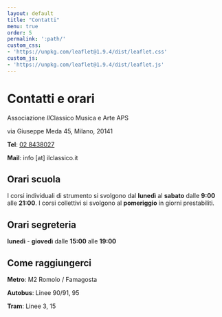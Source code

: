 ```yaml
---
layout: default
title: "Contatti"
menu: true
order: 5
permalink: ':path/'
custom_css:
- 'https://unpkg.com/leaflet@1.9.4/dist/leaflet.css'
custom_js:
- 'https://unpkg.com/leaflet@1.9.4/dist/leaflet.js'
---
```


# Contatti e orari
Associazione *Il*Classico Musica e Arte APS

via Giuseppe Meda 45, Milano, 20141

**Tel**: <a href="tel:+39028438027">02 8438027</a>

**Mail**: info [at] ilclassico.it

## Orari scuola
I corsi individuali di strumento si svolgono dal **lunedì** al **sabato** dalle **9:00** alle **21:00**. I corsi collettivi si svolgono al **pomeriggio** in giorni prestabiliti.

## Orari segreteria
**lunedì** - **giovedì** dalle **15:00** alle **19:00**

## Come raggiungerci
**Metro**: M2 Romolo / Famagosta

**Autobus**: Linee 90/91, 95

**Tram**: Linee 3, 15

<style scoped>
#map { height: 350px; }
</style>
<div id="map"></div>

<script>
const geocoord = [45.440109505103635, 9.178731722793597];
let map = L.map('map').setView(geocoord, 13);

L.tileLayer('https://tile.openstreetmap.org/{z}/{x}/{y}.png', {
    maxZoom: 19,
    attribution: '&copy; <a href="http://www.openstreetmap.org/copyright">OpenStreetMap</a>'
}).addTo(map);

let marker = L.marker(geocoord).addTo(map);
</script>
